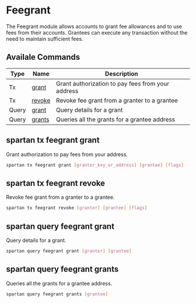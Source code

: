 # Feegrant

The Feegrant module allows accounts to grant fee allowances and to use fees from their accounts. Grantees can execute any transaction without the need to maintain sufficient fees.

## Availale Commands

| Type  | Name                                     | Description                                       |
| ----- | ---------------------------------------- | ------------------------------------------------- |
| Tx    | [grant](#spartan-tx-feegrant-grant)      | Grant authorization to pay fees from your address |
| Tx    | [revoke](#spartan-tx-feegrant-revoke)    | Revoke fee grant from a granter to a grantee      |
| Query | [grant](#spartan-query-feegrant-grant)   | Query details for a grant                         |
| Query | [grants](#spartan-query-feegrant-grants) | Queries all the grants for a grantee address      |

## spartan tx feegrant grant

Grant authorization to pay fees from your address.

```bash
spartan tx feegrant grant [granter_key_or_address] [grantee] [flags]
```

## spartan tx feegrant revoke

Revoke fee grant from a granter to a grantee.

```bash
spartan tx feegrant revoke [granter] [grantee] [flags]
```

## spartan query feegrant grant

Query details for a grant.

```bash
spartan query feegrant grant [granter] [grantee]
```

## spartan query feegrant grants

Queries all the grants for a grantee address.

```bash
spartan query feegrant grants [grantee]
```

